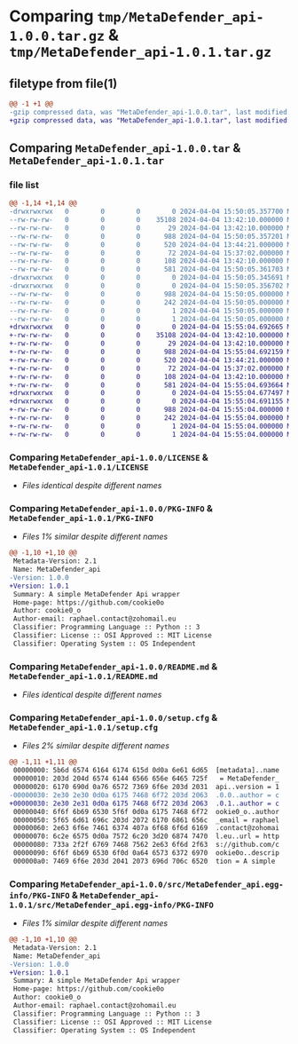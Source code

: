 # Comparing `tmp/MetaDefender_api-1.0.0.tar.gz` & `tmp/MetaDefender_api-1.0.1.tar.gz`

## filetype from file(1)

```diff
@@ -1 +1 @@
-gzip compressed data, was "MetaDefender_api-1.0.0.tar", last modified: Thu Apr  4 15:50:05 2024, max compression
+gzip compressed data, was "MetaDefender_api-1.0.1.tar", last modified: Thu Apr  4 15:55:04 2024, max compression
```

## Comparing `MetaDefender_api-1.0.0.tar` & `MetaDefender_api-1.0.1.tar`

### file list

```diff
@@ -1,14 +1,14 @@
-drwxrwxrwx   0        0        0        0 2024-04-04 15:50:05.357700 MetaDefender_api-1.0.0/
--rw-rw-rw-   0        0        0    35108 2024-04-04 13:42:10.000000 MetaDefender_api-1.0.0/LICENSE
--rw-rw-rw-   0        0        0       29 2024-04-04 13:42:10.000000 MetaDefender_api-1.0.0/MANIFEST.in
--rw-rw-rw-   0        0        0      988 2024-04-04 15:50:05.357201 MetaDefender_api-1.0.0/PKG-INFO
--rw-rw-rw-   0        0        0      520 2024-04-04 13:44:21.000000 MetaDefender_api-1.0.0/README.md
--rw-rw-rw-   0        0        0       72 2024-04-04 15:37:02.000000 MetaDefender_api-1.0.0/__init__.py
--rw-rw-rw-   0        0        0      108 2024-04-04 13:42:10.000000 MetaDefender_api-1.0.0/pyproject.toml
--rw-rw-rw-   0        0        0      581 2024-04-04 15:50:05.361703 MetaDefender_api-1.0.0/setup.cfg
-drwxrwxrwx   0        0        0        0 2024-04-04 15:50:05.345691 MetaDefender_api-1.0.0/src/
-drwxrwxrwx   0        0        0        0 2024-04-04 15:50:05.356702 MetaDefender_api-1.0.0/src/MetaDefender_api.egg-info/
--rw-rw-rw-   0        0        0      988 2024-04-04 15:50:05.000000 MetaDefender_api-1.0.0/src/MetaDefender_api.egg-info/PKG-INFO
--rw-rw-rw-   0        0        0      242 2024-04-04 15:50:05.000000 MetaDefender_api-1.0.0/src/MetaDefender_api.egg-info/SOURCES.txt
--rw-rw-rw-   0        0        0        1 2024-04-04 15:50:05.000000 MetaDefender_api-1.0.0/src/MetaDefender_api.egg-info/dependency_links.txt
--rw-rw-rw-   0        0        0        1 2024-04-04 15:50:05.000000 MetaDefender_api-1.0.0/src/MetaDefender_api.egg-info/top_level.txt
+drwxrwxrwx   0        0        0        0 2024-04-04 15:55:04.692665 MetaDefender_api-1.0.1/
+-rw-rw-rw-   0        0        0    35108 2024-04-04 13:42:10.000000 MetaDefender_api-1.0.1/LICENSE
+-rw-rw-rw-   0        0        0       29 2024-04-04 13:42:10.000000 MetaDefender_api-1.0.1/MANIFEST.in
+-rw-rw-rw-   0        0        0      988 2024-04-04 15:55:04.692159 MetaDefender_api-1.0.1/PKG-INFO
+-rw-rw-rw-   0        0        0      520 2024-04-04 13:44:21.000000 MetaDefender_api-1.0.1/README.md
+-rw-rw-rw-   0        0        0       72 2024-04-04 15:37:02.000000 MetaDefender_api-1.0.1/__init__.py
+-rw-rw-rw-   0        0        0      108 2024-04-04 13:42:10.000000 MetaDefender_api-1.0.1/pyproject.toml
+-rw-rw-rw-   0        0        0      581 2024-04-04 15:55:04.693664 MetaDefender_api-1.0.1/setup.cfg
+drwxrwxrwx   0        0        0        0 2024-04-04 15:55:04.677497 MetaDefender_api-1.0.1/src/
+drwxrwxrwx   0        0        0        0 2024-04-04 15:55:04.691155 MetaDefender_api-1.0.1/src/MetaDefender_api.egg-info/
+-rw-rw-rw-   0        0        0      988 2024-04-04 15:55:04.000000 MetaDefender_api-1.0.1/src/MetaDefender_api.egg-info/PKG-INFO
+-rw-rw-rw-   0        0        0      242 2024-04-04 15:55:04.000000 MetaDefender_api-1.0.1/src/MetaDefender_api.egg-info/SOURCES.txt
+-rw-rw-rw-   0        0        0        1 2024-04-04 15:55:04.000000 MetaDefender_api-1.0.1/src/MetaDefender_api.egg-info/dependency_links.txt
+-rw-rw-rw-   0        0        0        1 2024-04-04 15:55:04.000000 MetaDefender_api-1.0.1/src/MetaDefender_api.egg-info/top_level.txt
```

### Comparing `MetaDefender_api-1.0.0/LICENSE` & `MetaDefender_api-1.0.1/LICENSE`

 * *Files identical despite different names*

### Comparing `MetaDefender_api-1.0.0/PKG-INFO` & `MetaDefender_api-1.0.1/PKG-INFO`

 * *Files 1% similar despite different names*

```diff
@@ -1,10 +1,10 @@
 Metadata-Version: 2.1
 Name: MetaDefender_api
-Version: 1.0.0
+Version: 1.0.1
 Summary: A simple MetaDefender Api wrapper
 Home-page: https://github.com/cookie0o
 Author: cookie0_o
 Author-email: raphael.contact@zohomail.eu
 Classifier: Programming Language :: Python :: 3
 Classifier: License :: OSI Approved :: MIT License
 Classifier: Operating System :: OS Independent
```

### Comparing `MetaDefender_api-1.0.0/README.md` & `MetaDefender_api-1.0.1/README.md`

 * *Files identical despite different names*

### Comparing `MetaDefender_api-1.0.0/setup.cfg` & `MetaDefender_api-1.0.1/setup.cfg`

 * *Files 2% similar despite different names*

```diff
@@ -1,11 +1,11 @@
 00000000: 5b6d 6574 6164 6174 615d 0d0a 6e61 6d65  [metadata]..name
 00000010: 203d 204d 6574 6144 6566 656e 6465 725f   = MetaDefender_
 00000020: 6170 690d 0a76 6572 7369 6f6e 203d 2031  api..version = 1
-00000030: 2e30 2e30 0d0a 6175 7468 6f72 203d 2063  .0.0..author = c
+00000030: 2e30 2e31 0d0a 6175 7468 6f72 203d 2063  .0.1..author = c
 00000040: 6f6f 6b69 6530 5f6f 0d0a 6175 7468 6f72  ookie0_o..author
 00000050: 5f65 6d61 696c 203d 2072 6170 6861 656c  _email = raphael
 00000060: 2e63 6f6e 7461 6374 407a 6f68 6f6d 6169  .contact@zohomai
 00000070: 6c2e 6575 0d0a 7572 6c20 3d20 6874 7470  l.eu..url = http
 00000080: 733a 2f2f 6769 7468 7562 2e63 6f6d 2f63  s://github.com/c
 00000090: 6f6f 6b69 6530 6f0d 0a64 6573 6372 6970  ookie0o..descrip
 000000a0: 7469 6f6e 203d 2041 2073 696d 706c 6520  tion = A simple
```

### Comparing `MetaDefender_api-1.0.0/src/MetaDefender_api.egg-info/PKG-INFO` & `MetaDefender_api-1.0.1/src/MetaDefender_api.egg-info/PKG-INFO`

 * *Files 1% similar despite different names*

```diff
@@ -1,10 +1,10 @@
 Metadata-Version: 2.1
 Name: MetaDefender_api
-Version: 1.0.0
+Version: 1.0.1
 Summary: A simple MetaDefender Api wrapper
 Home-page: https://github.com/cookie0o
 Author: cookie0_o
 Author-email: raphael.contact@zohomail.eu
 Classifier: Programming Language :: Python :: 3
 Classifier: License :: OSI Approved :: MIT License
 Classifier: Operating System :: OS Independent
```

